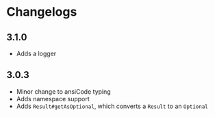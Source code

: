 # Changelogs

## 3.1.0

- Adds a logger

## 3.0.3

- Minor change to ansiCode typing
- Adds namespace support
- Adds `Result#getAsOptional`, which converts a `Result` to an `Optional`
